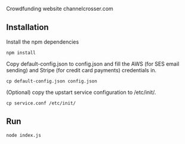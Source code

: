   Crowdfunding website channelcrosser.com

## Installation

  Install the npm dependencies
  
```
npm install
``` 

  Copy default-config.json to config.json and fill the AWS (for SES email sending) and Stripe (for credit card payments) credentials in.
  
```
cp default-config.json config.json
```

  (Optional) copy the upstart service configuration to /etc/init/.
  
```
cp service.conf /etc/init/
```

## Run

```
node index.js
```